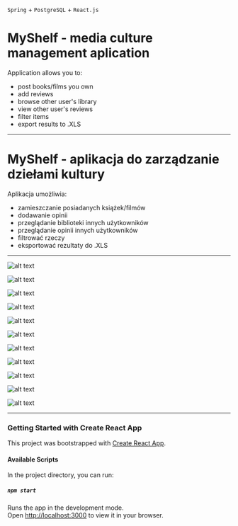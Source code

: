 `Spring` + `PostgreSQL` + `React.js`

# MyShelf - media culture management aplication

Application allows you to:
- post books/films you own
- add reviews
- browse other user's library
- view other user's reviews
- filter items
- export results to .XLS

***
# MyShelf - aplikacja do zarządzanie dziełami kultury

Aplikacja umożliwia:
- zamieszczanie posiadanych książek/filmów
- dodawanie opinii
- przeglądanie biblioteki innych użytkowników
- przeglądanie opinii innych użytkowników
- filtrować rzeczy
- eksportować rezultaty do .XLS

***


![alt text](https://github.com/BKopysc/my-shelf-react/blob/master/images/1.png)

![alt text](https://github.com/BKopysc/my-shelf-react/blob/master/images/2a.png)

![alt text](https://github.com/BKopysc/my-shelf-react/blob/master/images/2b.png)

![alt text](https://github.com/BKopysc/my-shelf-react/blob/master/images/3a.png)

![alt text](https://github.com/BKopysc/my-shelf-react/blob/master/images/3.png)

![alt text](https://github.com/BKopysc/my-shelf-react/blob/master/images/4.png)

![alt text](https://github.com/BKopysc/my-shelf-react/blob/master/images/5.png)

![alt text](https://github.com/BKopysc/my-shelf-react/blob/master/images/6.png)

![alt text](https://github.com/BKopysc/my-shelf-react/blob/master/images/7.png)

![alt text](https://github.com/BKopysc/my-shelf-react/blob/master/images/8.png)

![alt text](https://github.com/BKopysc/my-shelf-react/blob/master/images/9.png)









***
### Getting Started with Create React App

This project was bootstrapped with [Create React App](https://github.com/facebook/create-react-app).

#### Available Scripts

In the project directory, you can run:

##### `npm start`

Runs the app in the development mode.\
Open [http://localhost:3000](http://localhost:3000) to view it in your browser.
